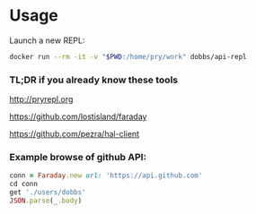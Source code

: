 # Usage

Launch a new REPL:
``` bash
docker run --rm -it -v "$PWD:/home/pry/work" dobbs/api-repl
```

### TL;DR if you already know these tools

http://pryrepl.org

https://github.com/lostisland/faraday

https://github.com/pezra/hal-client

### Example browse of github API:

``` ruby
conn = Faraday.new url: 'https://api.github.com'
cd conn
get './users/dobbs'
JSON.parse(_.body)
```
